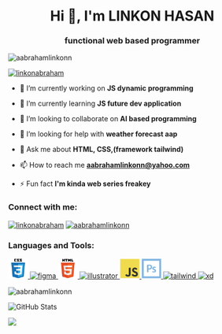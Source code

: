 <h1 align="center">Hi 👋, I'm LINKON HASAN</h1>
<h3 align="center"> functional web based programmer</h3>

<p align="left"> <img src="https://komarev.com/ghpvc/?username=aabrahamlinkonn&label=Profile%20views&color=0e75b6&style=flat" alt="aabrahamlinkonn" /> </p>

<p align="left"> <a href="https://twitter.com/linkonabraham" target="blank"><img src="https://img.shields.io/twitter/follow/linkonabraham?logo=twitter&style=for-the-badge" alt="linkonabraham" /></a> </p>

- 🔭 I’m currently working on **JS dynamic programming**

- 🌱 I’m currently learning **JS future dev application**

- 👯 I’m looking to collaborate on **AI based programming**

- 🤝 I’m looking for help with **weather forecast aap**

- 💬 Ask me about **HTML, CSS,(framework tailwind)**

- 📫 How to reach me **aabrahamlinkonn@yahoo.com**

- ⚡ Fun fact **I'm kinda web series freakey**

<h3 align="left">Connect with me:</h3>
<p align="left">
<a href="https://twitter.com/linkonabraham" target="blank"><img align="center" src="https://raw.githubusercontent.com/rahuldkjain/github-profile-readme-generator/master/src/images/icons/Social/twitter.svg" alt="linkonabraham" height="30" width="40" /></a>
<a href="https://instagram.com/aabrahamlinkonn" target="blank"><img align="center" src="https://raw.githubusercontent.com/rahuldkjain/github-profile-readme-generator/master/src/images/icons/Social/instagram.svg" alt="aabrahamlinkonn" height="30" width="40" /></a>
</p>

<h3 align="left">Languages and Tools:</h3>
<p align="left"> <a href="https://www.w3schools.com/css/" target="_blank" rel="noreferrer"> <img src="https://raw.githubusercontent.com/devicons/devicon/master/icons/css3/css3-original-wordmark.svg" alt="css3" width="40" height="40"/> </a> <a href="https://www.figma.com/" target="_blank" rel="noreferrer"> <img src="https://www.vectorlogo.zone/logos/figma/figma-icon.svg" alt="figma" width="40" height="40"/> </a> <a href="https://www.w3.org/html/" target="_blank" rel="noreferrer"> <img src="https://raw.githubusercontent.com/devicons/devicon/master/icons/html5/html5-original-wordmark.svg" alt="html5" width="40" height="40"/> </a> <a href="https://www.adobe.com/in/products/illustrator.html" target="_blank" rel="noreferrer"> <img src="https://www.vectorlogo.zone/logos/adobe_illustrator/adobe_illustrator-icon.svg" alt="illustrator" width="40" height="40"/> </a> <a href="https://developer.mozilla.org/en-US/docs/Web/JavaScript" target="_blank" rel="noreferrer"> <img src="https://raw.githubusercontent.com/devicons/devicon/master/icons/javascript/javascript-original.svg" alt="javascript" width="40" height="40"/> </a> <a href="https://www.photoshop.com/en" target="_blank" rel="noreferrer"> <img src="https://raw.githubusercontent.com/devicons/devicon/master/icons/photoshop/photoshop-line.svg" alt="photoshop" width="40" height="40"/> </a> <a href="https://tailwindcss.com/" target="_blank" rel="noreferrer"> <img src="https://www.vectorlogo.zone/logos/tailwindcss/tailwindcss-icon.svg" alt="tailwind" width="40" height="40"/> </a> <a href="https://www.adobe.com/products/xd.html" target="_blank" rel="noreferrer"> <img src="https://cdn.worldvectorlogo.com/logos/adobe-xd.svg" alt="xd" width="40" height="40"/> </a> </p>

<p><img align="center" src="https://github-readme-stats.vercel.app/api/top-langs?username=aabrahamlinkonn&show_icons=true&locale=en&layout=compact" alt="aabrahamlinkonn" /></p>


![GitHub Stats](https://github-readme-stats.vercel.app/api?username=aabrahamlinkonn&theme=radical)

[![](https://raw.github.com/aabrahamlinkonn/github-profile-summary-cards-example/master/profile-summary-card-output/2077/0-profile-details.svg)](https://github.com/aabrahamlinkonn/github-profile-summary-cards)
